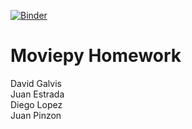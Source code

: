 [![Binder](https://mybinder.org/badge_logo.svg)](https://mybinder.org/v2/gh/diegolop08/moviepy/HEAD)  
# Moviepy Homework
David Galvis  
Juan Estrada  
Diego Lopez  
Juan Pinzon  
